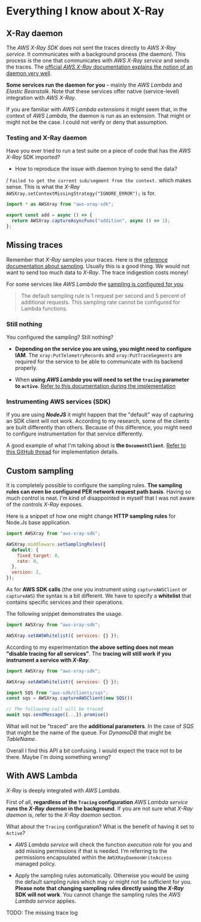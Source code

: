 # Everything I know about X-Ray

## X-Ray daemon

The _AWS X-Ray SDK_ does not sent the traces directly to _AWS X-Ray service_. It communicates with a background process (the daemon).
This process is the one that communicates with _AWS X-Ray service_ and sends the traces. The [official _AWS X-Ray_ documentation explains the notion of an daemon very well](https://docs.aws.amazon.com/xray/latest/devguide/xray-daemon.html).

**Some services run the daemon for you** – mainly the _AWS Lambda_ and _Elastic Beanstalk_. Note that these services offer native (service-level) integration with _AWS X-Ray_.

If you are familiar with _AWS Lambda extensions_ it might seem that, in the context of _AWS Lambda_, the daemon is run as an extension. That might or might not be the case.
I could not verify or deny that assumption.

### Testing and X-Ray daemon

Have you ever tried to run a test suite on a piece of code that has the _AWS X-Ray_ SDK imported?

- How to reproduce the issue with daemon trying to send the data?

\/ `Failed to get the current sub/segment from the context.` which makes sense. This is what the _X-Ray_ `AWSXray.setContextMissingStrategy("IGNORE_ERROR");` is for.

```js
import * as AWSXray from "aws-xray-sdk";

export const add = async () => {
  return AWSXray.captureAsyncFunc("addition", async () => 1);
};
```

## Missing traces

Remember that _X-Ray_ samples your traces. Here is the [reference documentation about sampling](https://docs.aws.amazon.com/xray/latest/devguide/xray-concepts.html#xray-concepts-sampling).
Usually this is a good thing. We would not want to send too much data to _X-Ray_. The trace indigestion costs money!

For some services like _AWS Lambda_ the [sampling is configured for you](https://docs.aws.amazon.com/lambda/latest/dg/services-xray.html).

> The default sampling rule is 1 request per second and 5 percent of additional requests. This sampling rate cannot be configured for Lambda functions.

### Still nothing

You configured the sampling? Still nothing?

- **Depending on the service you are using, you might need to configure IAM**.
  The `xray:PutTelemetryRecords` and `xray:PutTraceSegments` are required for the service to be able to communicate with its backend properly.

- When **using _AWS Lambda_ you will need to set the `tracing` parameter to `active`**. [Refer to this documentation during the implementation](https://github.com/aws/aws-xray-sdk-node/blob/master/packages/core/README.md#usage-in-aws-lambda)

### Instrumenting AWS services (SDK)

If you are using **_NodeJS_** it might happen that the "default" way of capturing an SDK client will not work.
According to my research, some of the clients are built differently than others. Because of this difference, you might need to configure instrumentation for that service differently.

A good example of what I'm talking about is **the `DocumentClient`**. [Refer to this GitHub thread](https://github.com/aws/aws-xray-sdk-node/issues/23) for implementation details.

## Custom sampling

It is completely possible to configure the sampling rules. **The sampling rules can even be configured PER network request path basis**.
Having so much control is neat. I'm kind of disappointed in myself that I was not aware of the controls _X-Ray_ exposes.

Here is a snippet of how one might change **HTTP sampling rules** for Node.Js base application.

```js
import AWSXray from "aws-xray-sdk";

AWSXray.middleware.setSamplingRules({
  default: {
    fixed_target: 0,
    rate: 0,
  },
  version: 2,
});
```

As for **AWS SDK calls** (the one you instrument using `captureAWSClient` or `captureAWS`) the syntax is a bit different.
We have to specify a **whitelist** that contains specific services and their operations.

The following snippet demonstrates the usage.

```js
import AWSXray from "aws-xray-sdk";

AWSXray.setAWSWhitelist({ services: {} });
```

According to my experimentation **the above setting does not mean "disable tracing for all services"**.
The **tracing will still work if you instrument a service with _X-Ray_**.

```js
import AWSXray from "aws-xray-sdk";

AWSXray.setAWSWhitelist({ services: {} });

import SQS from "aws-sdk/clients/sqs";
const sqs = AWSXray.captureAWSClient(new SQS())

// The following call will be traced
await sqs.sendMessage({...}).promise()
```

What will not be "traced" are the **additional parameters**. In the case of _SQS_ that might be the name of the queue. For _DynamoDB_ that might be _TableName_.

Overall I find this API a bit confusing. I would expect the trace not to be there. Maybe I'm doing something wrong?

## With AWS Lambda

_X-Ray_ is deeply integrated with _AWS Lambda_.

First of all, **regardless of the `Tracing` configuration** _AWS Lambda service_ **runs the _X-Ray daemon_ in the background**.
If you are not sure what _X-Ray daemon_ is, refer to the _X-Ray daemon_ section.

What about the `Tracing` configuration? What is the benefit of having it set to `Active`?

- _AWS Lambda service_ will check the function _execution role_ for you and add missing permissions if that is needed.
  I'm referring to the permissions encapsulated within the `AWSXRayDaemonWriteAccess` managed policy.

- Apply the sampling rules automatically. Otherwise you would be using the default sampling rules which may or might not be sufficient for you.
  **Please note that changing sampling rules directly using the _X-Ray_ SDK will not work**. You cannot change the sampling rules the _AWS Lambda service_ applies.

TODO: The missing trace log
